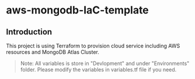 # aws-mongodb-IaC-template

## Introduction
This project is using Terraform to provision cloud service including AWS resources and MongoDB Atlas Cluster.

>Note: All variables is store in "Devlopment" and under "Environments" folder. Please modify the variables in variables.tf file if you need.